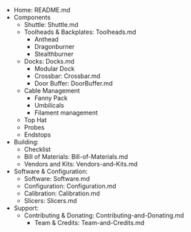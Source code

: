 - Home: README.md
- Components
	- Shuttle: Shuttle.md
	- Toolheads & Backplates: Toolheads.md
		- Anthead
		- Dragonburner
		- Stealthburner
	- Docks: Docks.md
		- Modular Dock
		- Crossbar: Crossbar.md
		- Door Buffer: DoorBuffer.md
	- Cable Management
		- Fanny Pack
		- Umbilicals
		- Filament management
	- Top Hat
	- Probes
	- Endstops
- Building:
   	- Checklist
    - Bill of Materials: Bill-of-Materials.md
    - Vendors and Kits: Vendors-and-Kits.md
- Software & Configuration:
  	- Software: Software.md
    - Configuration: Configuration.md
    - Calibration: Calibration.md
    - Slicers: Slicers.md
- Support:
  - Contributing & Donating: Contributing-and-Donating.md
    - Team & Credits: Team-and-Credits.md

